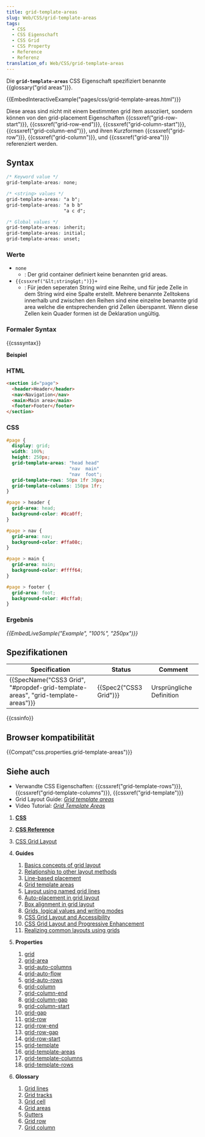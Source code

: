 ```yaml
---
title: grid-template-areas
slug: Web/CSS/grid-template-areas
tags:
  - CSS
  - CSS Eigenschaft
  - CSS Grid
  - CSS Property
  - Reference
  - Referenz
translation_of: Web/CSS/grid-template-areas
---
```

Die **`grid-template-areas`** CSS Eigenschaft spezifiziert benannte {{glossary("grid areas")}}.

{{EmbedInteractiveExample("pages/css/grid-template-areas.html")}}

Diese areas sind nicht mit einem bestimmten grid item assoziiert, sondern können von den grid-placement Eigenschaften {{cssxref("grid-row-start")}}, {{cssxref("grid-row-end")}}, {{cssxref("grid-column-start")}}, {{cssxref("grid-column-end")}}, und ihren Kurzformen {{cssxref("grid-row")}}, {{cssxref("grid-column")}}, und {{cssxref("grid-area")}} referenziert werden.

## Syntax

```css
/* Keyword value */
grid-template-areas: none;

/* <string> values */
grid-template-areas: "a b";
grid-template-areas: "a b b"
                     "a c d";

/* Global values */
grid-template-areas: inherit;
grid-template-areas: initial;
grid-template-areas: unset;
```

### Werte

- `none`
  - : Der grid container definiert keine benannten grid areas.
- `{{cssxref("&lt;string&gt;")}}+`
  - : Für jeden seperaten String wird eine Reihe, und für jede Zelle in dem String wird eine Spalte erstellt. Mehrere benannte Zelltokens innerhalb und zwischen den Reihen sind eine einzelne benannte grid area welche die entsprechenden grid Zellen überspannt. Wenn diese Zellen kein Quader formen ist de Deklaration ungültig.

### Formaler Syntax

{{csssyntax}}

**Beispiel**

### HTML

```html
<section id="page">
  <header>Header</header>
  <nav>Navigation</nav>
  <main>Main area</main>
  <footer>Footer</footer>
</section>
```

### CSS

```css
#page {
  display: grid;
  width: 100%;
  height: 250px;
  grid-template-areas: "head head"
                       "nav  main"
                       "nav  foot";
  grid-template-rows: 50px 1fr 30px;
  grid-template-columns: 150px 1fr;
}

#page > header {
  grid-area: head;
  background-color: #8ca0ff;
}

#page > nav {
  grid-area: nav;
  background-color: #ffa08c;
}

#page > main {
  grid-area: main;
  background-color: #ffff64;
}

#page > footer {
  grid-area: foot;
  background-color: #8cffa0;
}
```

### Ergebnis

_{{EmbedLiveSample("Example", "100%", "250px")}}_

## Spezifikationen

| Specification                                                                                                | Status                       | Comment                  |
| ------------------------------------------------------------------------------------------------------------ | ---------------------------- | ------------------------ |
| {{SpecName("CSS3 Grid", "#propdef-grid-template-areas", "grid-template-areas")}} | {{Spec2("CSS3 Grid")}} | Ursprüngliche Definition |

{{cssinfo}}

## Browser kompatibilität

{{Compat("css.properties.grid-template-areas")}}

## Siehe auch

- Verwandte CSS Eigenschaften: {{cssxref("grid-template-rows")}}, {{cssxref("grid-template-columns")}}, {{cssxref("grid-template")}}
- Grid Layout Guide: _[Grid template areas](/de/docs/Web/CSS/CSS_Grid_Layout/Grid_Template_Areas)_
- Video Tutorial: _[Grid Template Areas](http://gridbyexample.com/video/grid-template-areas/)_

1. [**CSS**](/de/docs/Web/CSS)
2. [**CSS Reference**](/de/docs/Web/CSS/Reference)
3. [CSS Grid Layout](/de/docs/Web/CSS/CSS_Grid_Layout)
4. **Guides**

    1. [Basics concepts of grid layout](/de/docs/Web/CSS/CSS_Grid_Layout/Basic_Concepts_of_Grid_Layout)
    2. [Relationship to other layout methods](/de/docs/Web/CSS/CSS_Grid_Layout/Relationship_of_Grid_Layout)
    3. [Line-based placement](/de/docs/Web/CSS/CSS_Grid_Layout/Line-based_Placement_with_CSS_Grid)
    4. [Grid template areas](/de/docs/Web/CSS/CSS_Grid_Layout/Grid_Template_Areas)
    5. [Layout using named grid lines](/de/docs/Web/CSS/CSS_Grid_Layout/Layout_using_Named_Grid_Lines)
    6. [Auto-placement in grid layout](/de/docs/Web/CSS/CSS_Grid_Layout/Auto-placement_in_CSS_Grid_Layout)
    7. [Box alignment in grid layout](/de/docs/Web/CSS/CSS_Grid_Layout/Box_Alignment_in_CSS_Grid_Layout)
    8. [Grids, logical values and writing modes](/de/docs/Web/CSS/CSS_Grid_Layout/CSS_Grid,_Logical_Values_and_Writing_Modes)
    9. [CSS Grid Layout and Accessibility](/de/docs/Web/CSS/CSS_Grid_Layout/CSS_Grid_Layout_and_Accessibility)
    10. [CSS Grid Layout and Progressive Enhancement](/de/docs/Web/CSS/CSS_Grid_Layout/CSS_Grid_and_Progressive_Enhancement)
    11. [Realizing common layouts using grids](/de/docs/Web/CSS/CSS_Grid_Layout/Realizing_common_layouts_using_CSS_Grid_Layout)

5. **Properties**

    1. [grid](/de/docs/Web/CSS/grid)
    2. [grid-area](/de/docs/Web/CSS/grid-area)
    3. [grid-auto-columns](/de/docs/Web/CSS/grid-auto-columns)
    4. [grid-auto-flow](/de/docs/Web/CSS/grid-auto-flow)
    5. [grid-auto-rows](/de/docs/Web/CSS/grid-auto-rows)
    6. [grid-column](/de/docs/Web/CSS/grid-column)
    7. [grid-column-end](/de/docs/Web/CSS/grid-column-end)
    8. [grid-column-gap](/de/docs/Web/CSS/grid-column-gap)
    9. [grid-column-start](/de/docs/Web/CSS/grid-column-start)
    10. [grid-gap](/de/docs/Web/CSS/grid-gap)
    11. [grid-row](/de/docs/Web/CSS/grid-row)
    12. [grid-row-end](/de/docs/Web/CSS/grid-row-end)
    13. [grid-row-gap](/de/docs/Web/CSS/grid-row-gap)
    14. [grid-row-start](/de/docs/Web/CSS/grid-row-start)
    15. [grid-template](/de/docs/Web/CSS/grid-template)
    16. [grid-template-areas](/de/docs/Web/CSS/grid-template-areas)
    17. [grid-template-columns](/de/docs/Web/CSS/grid-template-columns)
    18. [grid-template-rows](/de/docs/Web/CSS/grid-template-rows)

6. **Glossary**

    1. [Grid lines](/de/docs/Glossary/Grid_lines)
    2. [Grid tracks](/de/docs/Glossary/Grid_tracks)
    3. [Grid cell](/de/docs/Glossary/Grid_cell)
    4. [Grid areas](/de/docs/Glossary/Grid_areas)
    5. [Gutters](/de/docs/Glossary/Gutters)
    6. [Grid row](/de/docs/Glossary/Grid_rows)
    7. [Grid column](/de/docs/Glossary/Grid_column)
